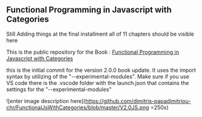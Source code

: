 
## **Functional Programming in Javascript with Categories**

Still Adding things at the final installment all of 11 chapters should be visible here

 This is the public repository for the Book : [Functional Programming in Javascript with Categories](https://leanpub.com/functional-programming-in-js-with-categories)

 this is the initial commit for the version 2.0.0 book update. It uses the import syntax by utilizing of the "--experimental-modules". Make sure if you use VS code there is the .vscode folder with the launch.json that contains the settings for the "--experimental-modules"
 
 ![enter image description here](https://github.com/dimitris-papadimitriou-chr/FunctionalJsWithCategories/blob/master/V2.0JS.png =250x)
